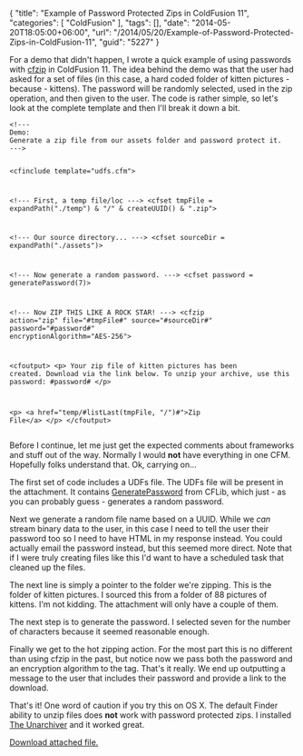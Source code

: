 {
	"title": "Example of Password Protected Zips in ColdFusion 11",
	"categories": [
		"ColdFusion"
	],
	"tags": [],
	"date": "2014-05-20T18:05:00+06:00",
	"url": "/2014/05/20/Example-of-Password-Protected-Zips-in-ColdFusion-11",
	"guid": "5227"
}

<p>
For a demo that didn't happen, I wrote a quick example of using passwords with <a href="https://wikidocs.adobe.com/wiki/display/coldfusionen/cfzip">cfzip</a> in ColdFusion 11. The idea behind the demo was that the user had asked for a set of files (in this case, a hard coded folder of kitten pictures - because - kittens). The password will be randomly selected, used in the zip operation, and then given to the user. The code is rather simple, so let's look at the complete template and then I'll break it down a bit.
</p>
<!--more-->
<pre><code class="language-markup">&lt;!---
Demo:
Generate a zip file from our assets folder and password protect it.
---&gt;

&lt;cfinclude template=&quot;udfs.cfm&quot;&gt;

&lt;!---
First, a temp file/loc
---&gt;
&lt;cfset tmpFile = expandPath(&quot;./temp&quot;) &amp; &quot;/&quot; &amp; createUUID() &amp; &quot;.zip&quot;&gt;

&lt;!---
Our source directory...
---&gt;
&lt;cfset sourceDir = expandPath(&quot;./assets&quot;)&gt;

&lt;!--- 
Now generate a random password.
---&gt;
&lt;cfset password = generatePassword(7)&gt;

&lt;!---
Now ZIP THIS LIKE A ROCK STAR!
---&gt;
&lt;cfzip action=&quot;zip&quot; file=&quot;#tmpFile#&quot; source=&quot;#sourceDir#&quot; 
	   password=&quot;#password#&quot; encryptionAlgorithm=&quot;AES-256&quot;&gt;

&lt;cfoutput&gt;
&lt;p&gt;
Your zip file of kitten pictures has been created. Download via
the link below. To unzip your archive, use this password: #password#
&lt;/p&gt;

&lt;p&gt;
&lt;a href=&quot;temp/#listLast(tmpFile, &quot;/&quot;)#&quot;&gt;Zip File&lt;/a&gt;
&lt;/p&gt;
&lt;/cfoutput&gt;
</code></pre>

<p>
Before I continue, let me just get the expected comments about frameworks and stuff out of the way. Normally I would <strong>not</strong> have everything in one CFM. Hopefully folks understand that. Ok, carrying on...
</p>

<p>
The first set of code includes a UDFs file. The UDFs file will be present in the attachment. It contains <a href="http://cflib.org/udf/generatepassword">GeneratePassword</a> from CFLib, which just - as you can probably guess - generates a random password. 
</p>

<p>
Next we generate a random file name based on a UUID. While we <i>can</i> stream binary data to the user, in this case I need to tell the user their password too so I need to have HTML in my response instead. You could actually email the password instead, but this seemed more direct. Note that if I were truly creating files like this I'd want to have a scheduled task that cleaned up the files.
</p>

<p>
The next line is simply a pointer to the folder we're zipping. This is the folder of kitten pictures. I sourced this from a folder of 88 pictures of kittens. I'm not kidding. The attachment will only have a couple of them. 
</p>

<p>
The next step is to generate the password. I selected seven for the number of characters because it seemed reasonable enough.
</p>

<p>
Finally we get to the hot zipping action. For the most part this is no different than using cfzip in the past, but notice now we pass both the password and an encryption algorithm to the tag. That's it really. We end up outputting a message to the user that includes their password and provide a link to the download.
</p>

<p>
That's it! One word of caution if you try this on OS X. The default Finder ability to unzip files does <strong>not</strong> work with password protected zips. I installed <a href="https://itunes.apple.com/us/app/the-unarchiver/id425424353?mt=12">The Unarchiver</a> and it worked great.
</p><p><a href='enclosures/C%3A%5Chosts%5C2013%2Eraymondcamden%2Ecom%5Cenclosures%2Fzip%2Ezip'>Download attached file.</a></p>